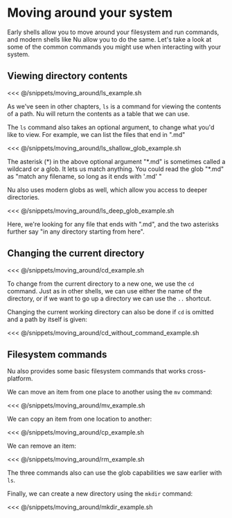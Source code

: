 # Moving around your system

Early shells allow you to move around your filesystem and run commands, and modern shells like Nu allow you to do the same. Let's take a look at some of the common commands you might use when interacting with your system.

## Viewing directory contents

<<< @/snippets/moving_around/ls_example.sh

As we've seen in other chapters, `ls` is a command for viewing the contents of a path. Nu will return the contents as a table that we can use.

The `ls` command also takes an optional argument, to change what you'd like to view.  For example, we can list the files that end in ".md"

<<< @/snippets/moving_around/ls_shallow_glob_example.sh

The asterisk (\*) in the above optional argument "\*.md" is sometimes called a wildcard or a glob. It lets us match anything. You could read the glob "\*.md" as "match any filename, so long as it ends with '.md' "

Nu also uses modern globs as well, which allow you access to deeper directories.

<<< @/snippets/moving_around/ls_deep_glob_example.sh

Here, we're looking for any file that ends with ".md", and the two asterisks further say "in any directory starting from here".

## Changing the current directory

<<< @/snippets/moving_around/cd_example.sh

To change from the current directory to a new one, we use the `cd` command. Just as in other shells, we can use either the name of the directory, or if we want to go up a directory we can use the `..` shortcut.

Changing the current working directory can also be done if `cd` is omitted and a path by itself is given:

<<< @/snippets/moving_around/cd_without_command_example.sh

## Filesystem commands

Nu also provides some basic filesystem commands that works cross-platform. 

We can move an item from one place to another using the `mv` command:

<<< @/snippets/moving_around/mv_example.sh

We can copy an item from one location to another:

<<< @/snippets/moving_around/cp_example.sh

We can remove an item:

<<< @/snippets/moving_around/rm_example.sh

The three commands also can use the glob capabilities we saw earlier with `ls`.

Finally, we can create a new directory using the `mkdir` command:

<<< @/snippets/moving_around/mkdir_example.sh
